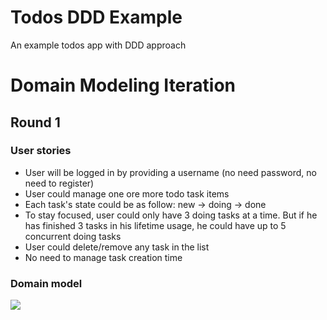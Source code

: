 # Todos DDD Example
An example todos app with DDD approach

# Domain Modeling Iteration

## Round 1

### User stories
- User will be logged in by providing a username (no need password, no need to register)
- User could manage one ore more todo task items
- Each task's state could be as follow: new -> doing -> done
- To stay focused, user could only have 3 doing tasks at a time. But if he has finished 3 tasks in his lifetime usage, he could have up to 5 concurrent doing tasks
- User could delete/remove any task in the list
- No need to manage task creation time

### Domain model
![](https://www.plantuml.com/plantuml/img/VP5BJq8n48NtyoicTmM9tk3M48FH3GkC2RecG-y83UtKj7CZ-FZljlK5aT3Td7Fcv6ixIKfHU-y0qiRACqNoQ1obTAqQxR9NdfeWS_lAE0Ae3ZucZlW6cCyyXsI5VLQ4F5TjAeeQbDoY2zbSAANDFqFuI__uANt8qs6fxVQdZfFPdpEuSbcteXoVo72jc97GYZsBtWTdpUwxSXc2Gt8klDpnLcyBLqaF2lZm3s96sviWfe-HnUn-OmTLzHRho6aTN5TMwtCq5msUOpDgMsago2NwYfBm2WObSbRb8OxRzYWfm57-yNlEd-G2cB1q-Gy_0G00)
